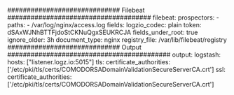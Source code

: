 ############################# Filebeat #####################################
filebeat:
  prospectors:
    -
      paths:
        - /var/log/nginx/access.log
      fields:
        logzio_codec: plain
        token: dSAxWJNhBTTFjdoStCKNuQgxSEUKRCJA
      fields_under_root: true
      ignore_older: 3h
      document_type: nginx
  registry_file: /var/lib/filebeat/registry
############################# Output ##########################################
output:
  logstash:
    hosts: ["listener.logz.io:5015"]
    tls:
      certificate_authorities: ['/etc/pki/tls/certs/COMODORSADomainValidationSecureServerCA.crt']
    ssl:
      certificate_authorities: ['/etc/pki/tls/certs/COMODORSADomainValidationSecureServerCA.crt']
